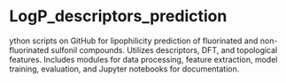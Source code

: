 # LogP_descriptors_prediction
ython scripts on GitHub for lipophilicity prediction of fluorinated and non-fluorinated sulfonil compounds. Utilizes descriptors, DFT, and topological features. Includes modules for data processing, feature extraction, model training, evaluation, and Jupyter notebooks for documentation.
